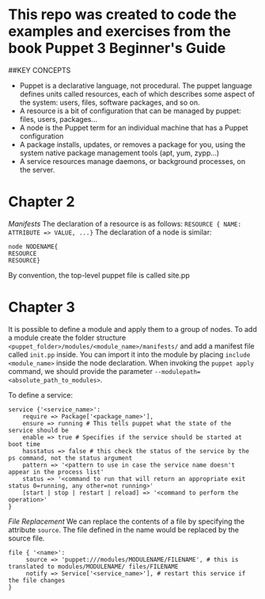 # This repo was created to code the examples and exercises from the book Puppet 3 Beginner's Guide
##KEY CONCEPTS
- Puppet is a declarative language, not procedural. The puppet language defines units called resources, each of which describes some aspect of the system: users, files, software packages, and so on.
- A resource is a bit of configuration that can be managed by puppet: files, users, packages...
- A node is the Puppet term for an individual machine that has a Puppet configuration
- A package installs, updates, or removes a package for you, using the system native package management tools (apt, yum, zypp...)
- A service resources manage daemons, or background processes, on the server.

# Chapter 2
*Manifests*
The declaration of a resource is as follows:
`RESOURCE { NAME: ATTRIBUTE => VALUE, ...}`
The declaration of a node is similar:
```
node NODENAME{
RESOURCE
RESOURCE}
```
By convention, the top-level puppet file is called site.pp

# Chapter 3
It is possible to define a module and apply them to a group of nodes. To add a module create the folder structure `<puppet_folder>/modules/<module_name>/manifests/` and add a manifest file called `init.pp` inside. You can import it into the module by placing `include <module_name>` inside the node declaration. When invoking the `puppet apply` command, we should provide the parameter `--modulepath=<absolute_path_to_modules>`.

To define a service:
```
service {'<service_name>':
	require => Package['<package_name>'],
	ensure => running # This tells puppet what the state of the service should be
	enable => true # Specifies if the service should be started at boot time
	hasstatus => false # this check the status of the service by the ps command, not the status argument 
	pattern => '<pattern to use in case the service name doesn't appear in the process list'
	status => '<command to run that will return an appropriate exit status 0=running, any other=not running>'
	[start | stop | restart | reload] => '<command to perform the operation>'
}
```
*File Replacement*
We can replace the contents of a file by specifying the attribute `source`. The file defined in the name would be replaced by the source file.
```
file { '<name>':
     source => 'puppet:///modules/MODULENAME/FILENAME', # this is translated to modules/MODULENAME/ files/FILENAME
     notify => Service['<service_name>'], # restart this service if the file changes
}
```
